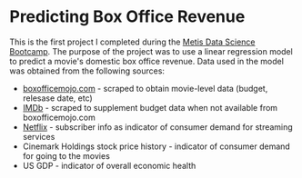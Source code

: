 # Predicting Box Office Revenue

This is the first project I completed during the [Metis Data Science Bootcamp](https://www.thisismetis.com/data-science-bootcamps). The purpose of the project was to use a linear regression model to predict a movie's domestic box office revenue. Data used in the model was obtained from the following sources:
* [boxofficemojo.com](https://www.boxofficemojo.com/) - scraped to obtain movie-level data (budget, relesase date, etc)
* [IMDb](imdb.com) - scraped to supplement budget data when not available from boxofficemojo.com
* [Netflix](https://www.netflixinvestor.com/ir-overview/profile/default.aspx) - subscriber info as indicator of consumer demand for streaming services
* Cinemark Holdings stock price history - indicator of consumer demand for going to the movies
* US GDP - indicator of overall economic health
